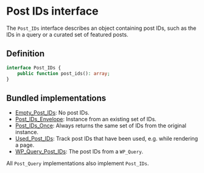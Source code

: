 # Post IDs interface

The `Post_IDs` interface describes an object containing post IDs, such as the IDs in a query or a curated set of featured posts.

## Definition

```php
interface Post_IDs {
	public function post_ids(): array;
}
```

## Bundled implementations

- [Empty_Post_IDs](https://github.com/alleyinteractive/wp-type-extensions/blob/main/src/alley/wp/post-ids/class-empty-post-ids.php): No post IDs.
- [Post_IDs_Envelope](https://github.com/alleyinteractive/wp-type-extensions/blob/main/src/alley/wp/post-ids/class-post-ids-envelope.php): Instance from an existing set of IDs.
- [Post_IDs_Once](https://github.com/alleyinteractive/wp-type-extensions/blob/main/src/alley/wp/post-ids/class-post-ids-once.php): Always returns the same set of IDs from the original instance.
- [Used_Post_IDs](https://github.com/alleyinteractive/wp-type-extensions/blob/main/src/alley/wp/post-ids/class-used-post-ids.php): Track post IDs that have been used, e.g. while rendering a page.
- [WP_Query_Post_IDs](https://github.com/alleyinteractive/wp-type-extensions/blob/main/src/alley/wp/post-ids/class-wp-query-post-ids.php): The post IDs from a `WP_Query`.

All `Post_Query` implementations also implement `Post_IDs`.
